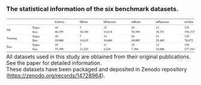 ### The statistical information of the six benchmark datasets.
![MMTCell](https://github.com/amazingma/MMTCell/blob/main/figures/data.png)
All datasets used in this study are obtained from their original publications. See the paper for detailed information.<br/>
These datasets have been packaged and deposited in Zenodo repository (https://zenodo.org/records/14728964).
